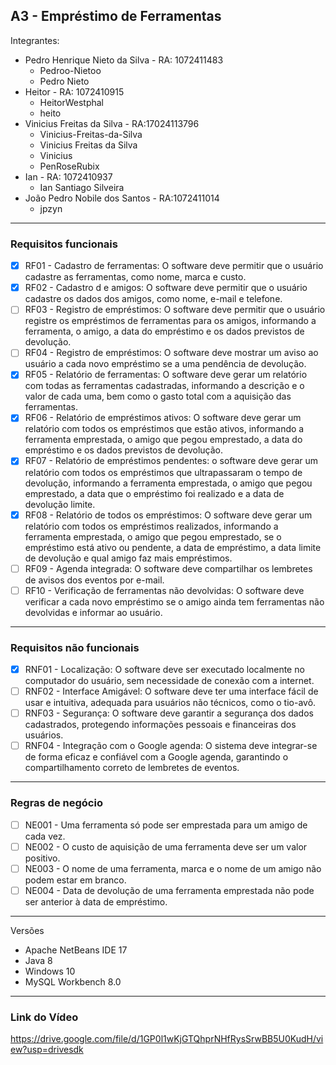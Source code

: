 
A3 - Empréstimo de Ferramentas 
---
Integrantes:
* Pedro Henrique Nieto da Silva - RA: 1072411483
	* Pedroo-Nietoo
	* Pedro Nieto
* Heitor - RA: 1072410915
	* HeitorWestphal
	* heito
* Vinicius Freitas da Silva - RA:17024113796
	* Vinicius-Freitas-da-Silva
	* Vinicius Freitas da Silva
	* Vinicius
	* PenRoseRubix
* Ian - RA: 1072410937
	* Ian Santiago Silveira
* João Pedro Nobile dos Santos - RA:1072411014
	* jpzyn
---
### **Requisitos funcionais**

 - [x] RF01	- Cadastro de ferramentas: O software deve permitir que o usuário cadastre as ferramentas, como nome, marca e custo.
 - [x] RF02 - Cadastro d  e amigos: O software deve permitir que o usuário cadastre os dados dos amigos, como nome, e-mail e telefone.
 - [ ] RF03 - Registro de empréstimos: O software deve permitir que o usuário registre os empréstimos de ferramentas para os amigos, informando a ferramenta, o amigo, a data do empréstimo e os dados previstos de devolução.
 - [ ] RF04 - Registro de empréstimos: O software deve mostrar um aviso ao usuário a cada novo empréstimo se a uma pendência de devolução.
 - [x] RF05 - Relatório de ferramentas: O software deve gerar um relatório com todas as ferramentas cadastradas, informando a descrição e o valor de cada uma, bem como o gasto total com a aquisição das ferramentas.
 - [x] RF06 - Relatório de empréstimos ativos: O software deve gerar um relatório com todos os empréstimos que estão ativos, informando a ferramenta emprestada, o amigo que pegou emprestado, a data do empréstimo e os dados previstos de devolução.
 - [x] RF07 - Relatório de empréstimos pendentes: o software deve gerar um relatório com todos os empréstimos que ultrapassaram o tempo de devolução, informando a ferramenta emprestada, o amigo que pegou emprestado, a data que o empréstimo foi realizado e a data de devolução limite.
- [x]  RF08 - Relatório de todos os empréstimos: O software deve gerar um relatório com todos os empréstimos realizados, informando a ferramenta emprestada, o amigo que pegou emprestado, se o empréstimo está ativo ou pendente, a data de empréstimo, a data limite de devolução e qual amigo faz mais empréstimos.
 - [ ] RF09 - Agenda integrada: O software deve compartilhar os lembretes de avisos dos eventos por e-mail.
 - [ ] RF10 - Verificação de ferramentas não devolvidas: O software deve verificar a cada novo empréstimo se o amigo ainda tem ferramentas não devolvidas e informar ao usuário.

 ---
### Requisitos não funcionais

- [x] RNF01 - Localização: O software deve ser executado localmente no computador do usuário, sem necessidade de conexão com a internet.
- [ ] RNF02 - Interface Amigável: O software deve ter uma interface fácil de usar e intuitiva, adequada para usuários não técnicos, como o tio-avô.	
- [ ] RNF03 - Segurança: O software deve garantir a segurança dos dados cadastrados, protegendo informações pessoais e financeiras dos usuários.
- [ ] RNF04 -  Integração com o Google agenda: O sistema deve integrar-se de forma eficaz e confiável com a Google agenda, garantindo o compartilhamento correto de lembretes de eventos.

---
### Regras de negócio
- [ ] NE001 - Uma ferramenta só pode ser emprestada para um amigo de cada vez.
- [ ] NE002 - O custo de aquisição de uma ferramenta deve ser um valor positivo.
- [ ] NE003 - O nome de uma ferramenta, marca e o nome de um amigo não podem estar em branco.
- [ ] NE004 - Data de devolução de uma ferramenta emprestada não pode ser anterior à data de empréstimo.

---
Versões
- Apache NetBeans IDE 17
- Java 8
- Windows 10
- MySQL Workbench 8.0
---
### Link do Vídeo 
https://drive.google.com/file/d/1GP0l1wKjGTQhprNHfRysSrwBB5U0KudH/view?usp=drivesdk
